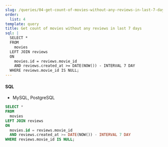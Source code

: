 ```yaml
---
slug: /queries/04-get-count-of-movies-without-any-reviews-in-last-7-days
order:
  list: 4
template: query
title: Get count of movies without any reviews in last 7 days
sql: |
  SELECT *
  FROM
    movies
  LEFT JOIN reviews
  ON
    movies.id = reviews.movie_id
    AND reviews.created_at >= DATE(NOW()) - INTERVAL 7 DAY
  WHERE reviews.movie_id IS NULL;
---
```


#### SQL

- MySQL, PostgreSQL

```sql
SELECT *
FROM
  movies
LEFT JOIN reviews
ON
  movies.id = reviews.movie_id
  AND reviews.created_at >= DATE(NOW()) - INTERVAL 7 DAY
WHERE reviews.movie_id IS NULL;
```
